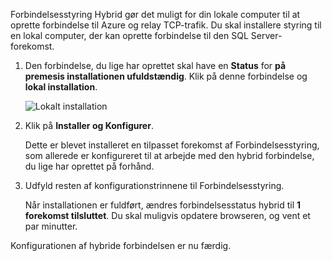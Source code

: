 
Forbindelsesstyring Hybrid gør det muligt for din lokale computer til at oprette forbindelse til Azure og relay TCP-trafik. Du skal installere styring til en lokal computer, der kan oprette forbindelse til den SQL Server-forekomst.

1. Den forbindelse, du lige har oprettet skal have en **Status** for **på premesis installationen ufuldstændig**. Klik på denne forbindelse og **lokal installation**.

    ![Lokalt installation](./media/hybrid-connections-install-connection-manager/5-1.png)

2. Klik på **Installer og Konfigurer**.

    Dette er blevet installeret en tilpasset forekomst af Forbindelsesstyring, som allerede er konfigureret til at arbejde med den hybrid forbindelse, du lige har oprettet på forhånd.

3. Udfyld resten af konfigurationstrinnene til Forbindelsesstyring.

    Når installationen er fuldført, ændres forbindelsesstatus hybrid til **1 forekomst tilsluttet**. Du skal muligvis opdatere browseren, og vent et par minutter. 

Konfigurationen af hybride forbindelsen er nu færdig.